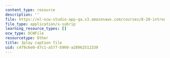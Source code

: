 ```yaml
---
content_type: resource
description: ''
file: https://ol-ocw-studio-app-qa.s3.amazonaws.com/courses/8-20-introduction-to-special-relativity-january-iap-2021/c4f9c6e0d7c1a577b969a28962512339_d8IDtE-Ea0o.srt
file_type: application/x-subrip
learning_resource_types: []
ocw_type: OCWFile
resourcetype: Other
title: 3play caption file
uid: c4f9c6e0-d7c1-a577-b969-a28962512339
---
```

